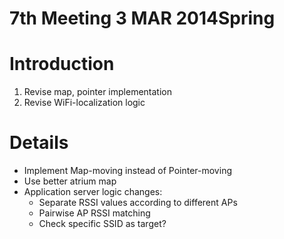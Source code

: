 # 7th Meeting 3 MAR 2014Spring

# Introduction #
  1. Revise map, pointer implementation
  1. Revise WiFi-localization logic

# Details #
  * Implement Map-moving instead of Pointer-moving
  * Use better atrium map
  * Application server logic changes:
    * Separate RSSI values according to different APs
    * Pairwise AP RSSI matching
    * Check specific SSID as target?